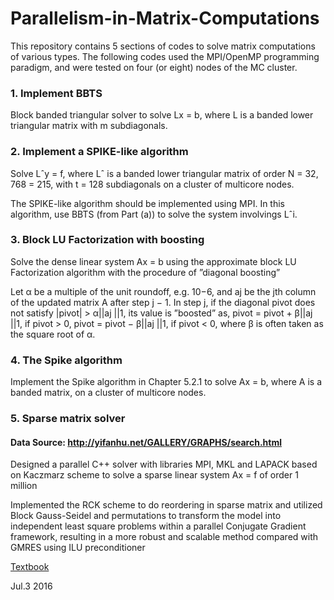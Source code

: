# Parallelism-in-Matrix-Computations

This repository contains 5 sections of codes to solve matrix computations of various types. The following codes used the MPI/OpenMP programming paradigm, and were tested on four (or eight) nodes of the MC cluster.

### 1. Implement BBTS

Block banded triangular solver to solve Lx = b, where L is a banded lower triangular matrix with m subdiagonals.

### 2. Implement a SPIKE-like algorithm

Solve Lˆy = f, where Lˆ is a banded lower triangular matrix of order N = 32, 768 = 215, with t = 128 subdiagonals on a cluster of multicore nodes. 

The SPIKE-like algorithm should be implemented using MPI. In this algorithm, use BBTS (from Part (a)) to solve the system involvings Lˆi.


### 3. Block LU Factorization with boosting
Solve the dense linear system Ax = b using the approximate block LU Factorization algorithm with the procedure of ”diagonal boosting”

Let α be a multiple of the unit roundoff, e.g. 10−6, and aj be the jth column of the updated matrix A after step j − 1. In step j, if the diagonal pivot does not satisfy |pivot| > α||aj ||1, its value is ”boosted” as, pivot = pivot + β||aj ||1, if pivot > 0, pivot = pivot − β||aj ||1, if pivot < 0, where β is often taken as the square root of α.


### 4. The Spike algorithm
Implement the Spike algorithm in Chapter 5.2.1 to solve Ax = b, where A is a banded matrix, on a cluster of multicore nodes. 

### 5. Sparse matrix solver
#### Data Source: http://yifanhu.net/GALLERY/GRAPHS/search.html
Designed a parallel C++ solver with libraries MPI, MKL and LAPACK based on Kaczmarz scheme to solve a sparse linear system Ax = f of order 1 million

Implemented the RCK scheme to do reordering in sparse matrix and utilized Block Gauss-Seidel and permutations to transform the model into independent least square problems within a parallel Conjugate Gradient framework, resulting in a more robust and scalable method compared with GMRES using ILU preconditioner




[Textbook](http://link.springer.com/book/10.1007%2F978-94-017-7188-7)

Jul.3 2016
